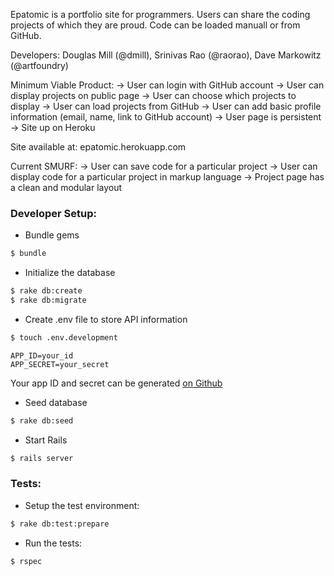 Epatomic is a portfolio site for programmers. Users can share the coding projects of which they are proud. Code can be loaded manuall or from GitHub.

Developers: Douglas Mill (@dmill), Srinivas Rao (@raorao), Dave Markowitz (@artfoundry)

Minimum Viable Product:
-> User can login with GitHub account
-> User can display projects on public page
-> User can choose which projects to display
-> User can load projects from GitHub
-> User can add basic profile information (email, name, link to GitHub account)
-> User page is persistent
-> Site up on Heroku

Site available at: epatomic.herokuapp.com

Current SMURF:
-> User can save code for a particular project
-> User can display code for a particular project in markup language
-> Project page has a clean and modular layout

### Developer Setup:
* Bundle gems

```bash
$ bundle
```

* Initialize the database

```bash
$ rake db:create
$ rake db:migrate
```

* Create .env file to store API information

```bash
$ touch .env.development
```
    APP_ID=your_id
    APP_SECRET=your_secret

Your app ID and secret can be generated [on Github](https://github.com/settings/applications/)

* Seed database

```bash
$ rake db:seed
```
* Start Rails

```bash
$ rails server
```

### Tests:
* Setup the test environment:

```bash
$ rake db:test:prepare
```

* Run the tests:

```bash
$ rspec
```
